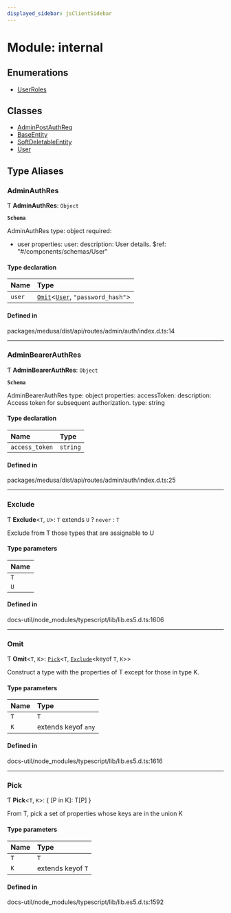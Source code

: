 ```yaml
---
displayed_sidebar: jsClientSidebar
---
```


# Module: internal

## Enumerations

- [UserRoles](../enums/internal-1.UserRoles.md)

## Classes

- [AdminPostAuthReq](../classes/internal-1.AdminPostAuthReq.md)
- [BaseEntity](../classes/internal-1.BaseEntity.md)
- [SoftDeletableEntity](../classes/internal-1.SoftDeletableEntity.md)
- [User](../classes/internal-1.User.md)

## Type Aliases

### AdminAuthRes

Ƭ **AdminAuthRes**: `Object`

**`Schema`**

AdminAuthRes
type: object
required:
  - user
properties:
  user:
    description: User details.
    $ref: "#/components/schemas/User"

#### Type declaration

| Name | Type |
| :------ | :------ |
| `user` | [`Omit`](internal-1.md#omit)<[`User`](../classes/internal-1.User.md), ``"password_hash"``\> |

#### Defined in

packages/medusa/dist/api/routes/admin/auth/index.d.ts:14

___

### AdminBearerAuthRes

Ƭ **AdminBearerAuthRes**: `Object`

**`Schema`**

AdminBearerAuthRes
type: object
properties:
  accessToken:
    description: Access token for subsequent authorization.
    type: string

#### Type declaration

| Name | Type |
| :------ | :------ |
| `access_token` | `string` |

#### Defined in

packages/medusa/dist/api/routes/admin/auth/index.d.ts:25

___

### Exclude

Ƭ **Exclude**<`T`, `U`\>: `T` extends `U` ? `never` : `T`

Exclude from T those types that are assignable to U

#### Type parameters

| Name |
| :------ |
| `T` |
| `U` |

#### Defined in

docs-util/node_modules/typescript/lib/lib.es5.d.ts:1606

___

### Omit

Ƭ **Omit**<`T`, `K`\>: [`Pick`](internal-1.md#pick)<`T`, [`Exclude`](internal-1.md#exclude)<keyof `T`, `K`\>\>

Construct a type with the properties of T except for those in type K.

#### Type parameters

| Name | Type |
| :------ | :------ |
| `T` | `T` |
| `K` | extends keyof `any` |

#### Defined in

docs-util/node_modules/typescript/lib/lib.es5.d.ts:1616

___

### Pick

Ƭ **Pick**<`T`, `K`\>: { [P in K]: T[P] }

From T, pick a set of properties whose keys are in the union K

#### Type parameters

| Name | Type |
| :------ | :------ |
| `T` | `T` |
| `K` | extends keyof `T` |

#### Defined in

docs-util/node_modules/typescript/lib/lib.es5.d.ts:1592
